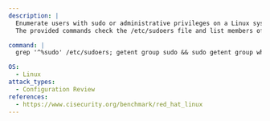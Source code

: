 ```yaml
---
description: |
  Enumerate users with sudo or administrative privileges on a Linux system.
  The provided commands check the /etc/sudoers file and list members of the sudo and wheel groups, aiding in configuration review and security assessment.

command: |
  grep '^%sudo' /etc/sudoers; getent group sudo && sudo getent group wheel

OS:
  - Linux
attack_types:
  - Configuration Review
references:
  - https://www.cisecurity.org/benchmark/red_hat_linux
---
```

